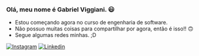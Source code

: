 ### Olá, meu nome é Gabriel Viggiani. 😃

- Estou começando agora no curso de engenharia de software.
- Não possuo muitas coisas para compartilhar por agora, então é isso!! 🙃
- Segue algumas redes minhas. ;D

[![Instagram](https://img.shields.io/badge/Instagram-E4405F?style=for-the-badge&logo=instagram&logoColor=white)](https://www.instagram.com/gabriel_viggiani)
[![Linkedin](https://img.shields.io/badge/LinkedIn-0077B5?style=for-the-badge&logo=linkedin&logoColor=white)](https://www.linkedin.com/in/gabrielviggiani/)
